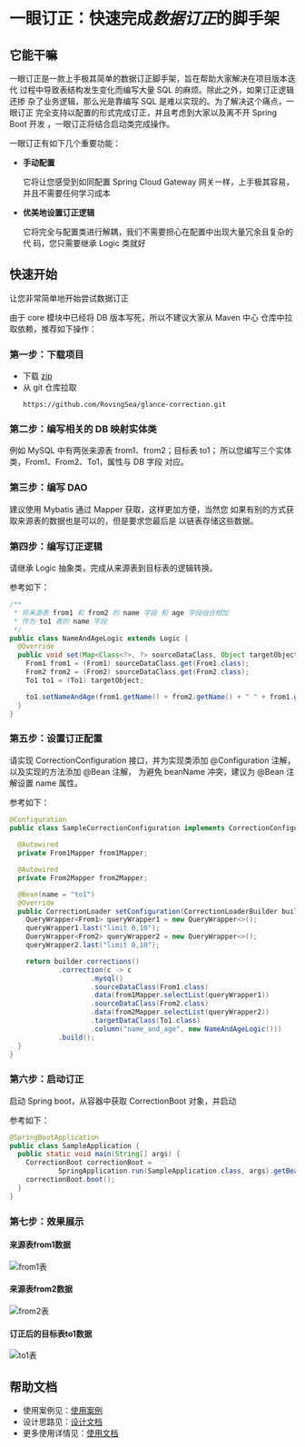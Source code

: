 # 一眼订正：快速完成*数据订正*的脚手架

## 它能干嘛

一眼订正是一款上手极其简单的数据订正脚手架，旨在帮助大家解决在项目版本迭代
过程中导致表结构发生变化而编写大量 SQL 的麻烦。除此之外，如果订正逻辑还掺
杂了业务逻辑，那么光是靠编写 SQL 是难以实现的。为了解决这个痛点，一眼订正
完全支持以配置的形式完成订正，并且考虑到大家以及离不开 Spring Boot 开发
，一眼订正将结合启动类完成操作。

一眼订正有如下几个重要功能：

* **手动配置**

  它将让您感受到如同配置 Spring Cloud Gateway 网关一样，上手极其容易，
  并且不需要任何学习成本

* **优美地设置订正逻辑**

  它将完全与配置类进行解耦，我们不需要担心在配置中出现大量冗余且复杂的代
  码，您只需要继承 Logic 类就好

## 快速开始

让您非常简单地开始尝试数据订正

由于 core 模块中已经将 DB 版本写死，所以不建议大家从 Maven 中心
仓库中拉取依赖，推荐如下操作：

### 第一步：下载项目

* 下载 [zip](https://github.com/RovingSea/glance-correction/archive/refs/heads/develop.zip)
* 从 git 仓库拉取
  ```git
  https://github.com/RovingSea/glance-correction.git
  ```

### 第二步：编写相关的 DB 映射实体类

例如 MySQL 中有两张来源表 from1、from2；目标表 to1；
所以您编写三个实体类，From1、From2、To1，属性与 DB 字段
对应。

### 第三步：编写 DAO

建议使用 Mybatis 通过 Mapper 获取，这样更加方便，当然您
如果有别的方式获取来源表的数据也是可以的，但是要求您最后是
以链表存储这些数据。

### 第四步：编写订正逻辑

请继承 Logic 抽象类，完成从来源表到目标表的逻辑转换。

参考如下：

  ```java
  /**
   * 将来源表 from1 和 from2 的 name 字段 和 age 字段组合相加
   * 作为 to1 表的 name 字段
   */
  public class NameAndAgeLogic extends Logic {
    @Override
    public void set(Map<Class<?>, ?> sourceDataClass, Object targetObject) {
      From1 from1 = (From1) sourceDataClass.get(From1.class);
      From2 from2 = (From2) sourceDataClass.get(From2.class);
      To1 to1 = (To1) targetObject;
  
      to1.setNameAndAge(from1.getName() + from2.getName() + " " + from1.getAge() + from2.getAge());
    }
  }
  ```

### 第五步：设置订正配置

请实现 CorrectionConfiguration 接口，并为实现类添加
@Configuration 注解，以及实现的方法添加 @Bean 注解，
为避免 beanName 冲突，建议为 @Bean 注解设置 name 属性。

参考如下：

  ```java
  @Configuration
  public class SampleCorrectionConfiguration implements CorrectionConfiguration {
    
    @Autowired
    private From1Mapper from1Mapper;
  
    @Autowired
    private From2Mapper from2Mapper;
  
    @Bean(name = "to1")
    @Override
    public CorrectionLoader setConfiguration(CorrectionLoaderBuilder builder) {
      QueryWrapper<From1> queryWrapper1 = new QueryWrapper<>();
      queryWrapper1.last("limit 0,10");
      QueryWrapper<From2> queryWrapper2 = new QueryWrapper<>();
      queryWrapper2.last("limit 0,10");
  
      return builder.corrections()
              .correction(c -> c
                      .mysql()
                      .sourceDataClass(From1.class)
                      .data(from1Mapper.selectList(queryWrapper1))
                      .sourceDataClass(From2.class)
                      .data(from2Mapper.selectList(queryWrapper2))
                      .targetDataClass(To1.class)
                      .column("name_and_age", new NameAndAgeLogic()))
              .build();
    }
  }
  ```

### 第六步：启动订正

启动 Spring boot，从容器中获取 CorrectionBoot 对象，并启动

参考如下：

  ```java
  @SpringBootApplication
  public class SampleApplication {
    public static void main(String[] args) {
      CorrectionBoot correctionBoot =
              SpringApplication.run(SampleApplication.class, args).getBean(CorrectionBoot.class);
      correctionBoot.boot();
    }
  }
  ```

### 第七步：效果展示
#### 来源表from1数据
![from1表](docs/image/sample/from1.png)
#### 来源表from2数据
![from2表](docs/image/sample/from2.png)
#### 订正后的目标表to1数据
![to1表](docs/image/sample/to1.jpg)

## 帮助文档

* 使用案例见：[使用案例](https://github.com/RovingSea/glance-correction/tree/develop/glance-correction-sample)
* 设计思路见：[设计文档](设计文档.md)
* 更多使用详情见：[使用文档](使用文档.md)

  